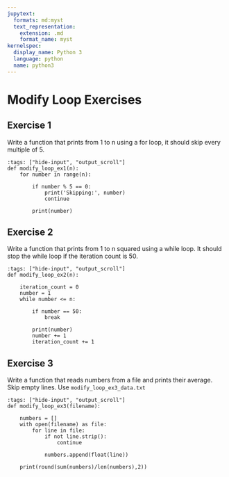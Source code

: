 ```yaml
---
jupytext:
  formats: md:myst
  text_representation:
    extension: .md
    format_name: myst
kernelspec:
  display_name: Python 3
  language: python
  name: python3
---
```



# Modify Loop Exercises

## Exercise 1
Write a function that prints from 1 to n using a for loop, it should skip every multiple of 5. 

```{code-cell} ipython3
:tags: ["hide-input", "output_scroll"]
def modify_loop_ex1(n):
    for number in range(n):

        if number % 5 == 0:
            print('Skipping:', number)
            continue

        print(number)

```

## Exercise 2
Write a function that prints from 1 to n squared using a while loop. It should stop the while loop if the iteration count is 50. 

```{code-cell} ipython3
:tags: ["hide-input", "output_scroll"]
def modify_loop_ex2(n):

    iteration_count = 0
    number = 1
    while number <= n:

        if number == 50:
            break

        print(number)
        number += 1
        iteration_count += 1
```

## Exercise 3
Write a function that reads numbers from a file and prints their average. Skip empty lines. Use `modify_loop_ex3_data.txt`

```{code-cell} ipython3
:tags: ["hide-input", "output_scroll"]
def modify_loop_ex3(filename):

    numbers = []
    with open(filename) as file:
        for line in file:
            if not line.strip():
                continue

            numbers.append(float(line))

    print(round(sum(numbers)/len(numbers),2))
```

